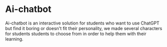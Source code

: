 # Ai-chatbot

Ai-chatbot is an interactive solution for students who want to use ChatGPT but find it boring or doesn't fit their personality, we made several characters for students students to choose from in order to help them with their learning.
